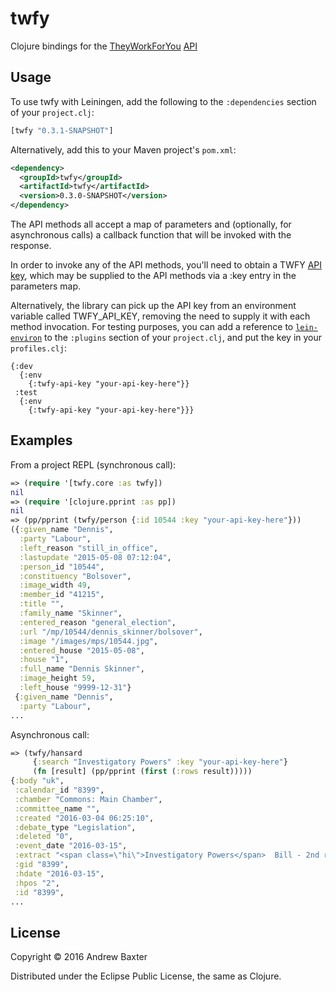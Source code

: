# twfy

Clojure bindings for the [TheyWorkForYou](http://www.theyworkforyou.com) [API](http://www.theyworkforyou.com/api/)

## Usage

To use twfy with Leiningen, add the following to the `:dependencies` section of your `project.clj`:

```clojure
[twfy "0.3.1-SNAPSHOT"]
```

Alternatively, add this to your Maven project's `pom.xml`:

```xml
<dependency>
  <groupId>twfy</groupId>
  <artifactId>twfy</artifactId>
  <version>0.3.0-SNAPSHOT</version>
</dependency>
```
The API methods all accept a map of parameters and (optionally, for asynchronous calls) a callback function that will be invoked with the response.

In order to invoke any of the API methods, you'll need to obtain a TWFY [API key](http://www.theyworkforyou.com/api/key), which may be supplied to the API methods via a :key entry in the parameters map.

Alternatively, the library can pick up the API key from an environment variable called TWFY_API_KEY, removing the need to supply it with each method invocation.  For testing purposes, you can add a reference to [`lein-environ`](https://github.com/weavejester/environ) to the `:plugins` section of your `project.clj`, and put the key in your `profiles.clj`:
```
{:dev
  {:env
    {:twfy-api-key "your-api-key-here"}}
 :test
  {:env
    {:twfy-api-key "your-api-key-here"}}}
```

## Examples

From a project REPL (synchronous call):

```clojure
=> (require '[twfy.core :as twfy])
nil
=> (require '[clojure.pprint :as pp])
nil
=> (pp/pprint (twfy/person {:id 10544 :key "your-api-key-here"}))
({:given_name "Dennis",
  :party "Labour",
  :left_reason "still_in_office",
  :lastupdate "2015-05-08 07:12:04",
  :person_id "10544",
  :constituency "Bolsover",
  :image_width 49,
  :member_id "41215",
  :title "",
  :family_name "Skinner",
  :entered_reason "general_election",
  :url "/mp/10544/dennis_skinner/bolsover",
  :image "/images/mps/10544.jpg",
  :entered_house "2015-05-08",
  :house "1",
  :full_name "Dennis Skinner",
  :image_height 59,
  :left_house "9999-12-31"}
 {:given_name "Dennis",
  :party "Labour",
...
```
Asynchronous call:
```clojure
=> (twfy/hansard
     {:search "Investigatory Powers" :key "your-api-key-here"}
     (fn [result] (pp/pprint (first (:rows result)))))
{:body "uk",
 :calendar_id "8399",
 :chamber "Commons: Main Chamber",
 :committee_name "",
 :created "2016-03-04 06:25:10",
 :debate_type "Legislation",
 :deleted "0",
 :event_date "2016-03-15",
 :extract "<span class=\"hi\">Investigatory Powers</span>  Bill - 2nd reading &#8211; Theresa May. <span class=\"future_meta\">Legislation</span>",
 :gid "8399",
 :hdate "2016-03-15",
 :hpos "2",
 :id "8399",
...
```

## License

Copyright &copy; 2016 Andrew Baxter

Distributed under the Eclipse Public License, the same as Clojure.
